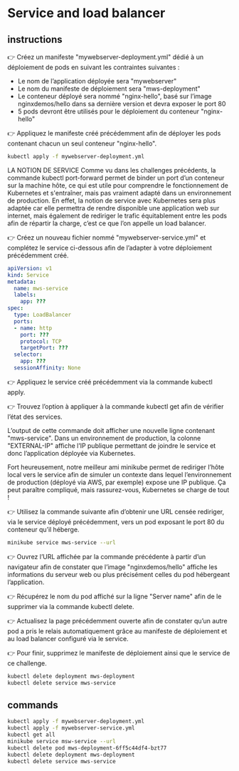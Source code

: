 # Service and load balancer
## instructions
👉 Créez un manifeste "mywebserver-deployment.yml" dédié à un déploiement de pods en suivant les contraintes suivantes :
- Le nom de l’application déployée sera "mywebserver"
- Le nom du manifeste de déploiement sera "mws-deployment"
- Le conteneur déployé sera nommé "nginx-hello", basé sur l’image nginxdemos/hello dans sa dernière version et devra exposer le port 80
- 5 pods devront être utilisés pour le déploiement du conteneur "nginx-hello"

👉 Appliquez le manifeste créé précédemment afin de déployer les pods contenant chacun un seul conteneur "nginx-hello".

```sh
kubectl apply -f mywebserver-deployment.yml
```

LA NOTION DE SERVICE
Comme vu dans les challenges précédents, la commande kubectl port-forward permet de binder un port d’un conteneur sur la machine hôte, ce qui est utile pour comprendre le fonctionnement de Kubernetes et s'entraîner, mais pas vraiment adapté dans un environnement de production.
En effet, la notion de service avec Kubernetes sera plus adaptée car elle permettra de rendre disponible une application web sur internet, mais également de rediriger le trafic équitablement entre les pods afin de répartir la charge, c’est ce que l’on appelle un load balancer.

👉 Créez un nouveau fichier nommé "mywebserver-service.yml" et complétez le service ci-dessous afin de l’adapter à votre déploiement précédemment créé.

```yaml
apiVersion: v1
kind: Service
metadata:
  name: mws-service
  labels:
    app: ???
spec:
  type: LoadBalancer
  ports:
  - name: http
    port: ???
    protocol: TCP
    targetPort: ???
  selector:
    app: ???
  sessionAffinity: None
```

👉 Appliquez le service créé précédemment via la commande kubectl apply.

👉 Trouvez l’option à appliquer à la commande kubectl get afin de vérifier l’état des services.

L’output de cette commande doit afficher une nouvelle ligne contenant "mws-service". Dans un environnement de production, la colonne "EXTERNAL-IP" affiche l’IP publique permettant de joindre le service et donc l’application déployée via Kubernetes.

Fort heureusement, notre meilleur ami minikube permet de rediriger l’hôte local vers le service afin de simuler un contexte dans lequel l’environnement de production (déployé via AWS, par exemple) expose une IP publique. Ça peut paraître compliqué, mais rassurez-vous, Kubernetes se charge de tout !

👉 Utilisez la commande suivante afin d’obtenir une URL censée rediriger, via le service déployé précédemment, vers un pod exposant le port 80 du conteneur qu’il héberge.

```sh
minikube service mws-service --url
```
👉 Ouvrez l’URL affichée par la commande précédente à partir d’un navigateur afin de constater que l’image "nginxdemos/hello" affiche les informations du serveur web ou plus précisément celles du pod hébergeant l’application.

👉 Récupérez le nom du pod affiché sur la ligne "Server name" afin de le supprimer via la commande kubectl delete.

👉 Actualisez la page précédemment ouverte afin de constater qu’un autre pod a pris le relais automatiquement grâce au manifeste de déploiement et au load balancer configuré via le service.

👉 Pour finir, supprimez le manifeste de déploiement ainsi que le service de ce challenge.

```sh
kubectl delete deployment mws-deployment
kubectl delete service mws-service
```

## commands

```sh
kubectl apply -f mywebserver-deployment.yml
kubectl apply -f mywebserver-service.yml
kubectl get all
minikube service msw-service --url
kubectl delete pod mws-deployment-6ff5c44df4-bzt77
kubectl delete deployment mws-deployment
kubectl delete service mws-service 
```
